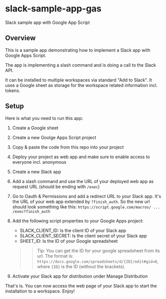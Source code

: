 # slack-sample-app-gas

Slack sample app with Google App Script

## Overview

This is a sample app demonstrating how to implement a Slack app with Google Apps Script.
 
The app is implementing a slash command and is doing a call to the Slack API.
 
It can be installed to multiple workspaces via standard "Add to Slack". It uses a Google sheet as storage for the workspace related information incl. tokens.
 
 ## Setup
 
Here is what you need to run this app:
 
1. Create a Google sheet
 
2. Create a new Goolge Apps Script project
 
3. Copy & paste the code from this repo into your project
 
4. Deploy your project as web app and make sure to enable access to everyone incl. anonymous

5. Create a new Slack app
 
6. Add a slash command and use the URL of your deployed web app as request URL (should be ending with `/exec`)
 
7. Go to Oauth & Permissions and add a redirect URL to your Slack app. It's the URL of your web app extended by `?finish_auth`.
    So the new url should look something like this:
    `https://script.google.com/macros/ ... /exec?finish_auth`
 
8. Add the following script properties to your Google Apps project:
    - SLACK_CLIENT_ID: Is the client ID of your Slack app
    - SLACK_CLIENT_SECRET: Is the client secret of your Slack app
    - SHEET_ID: Is the ID of your Google spreadsheet
   
    >> Tip: You can get the ID for your google spreadsheet from its url. The format is: `https://docs.google.com/spreadsheets/d/{ID}/edit#gid=0`, where `{ID}` is the ID (without the brackets).
   
9. Activate your Slack app for distribution under Manage Distribution
   
  
That's is. You can now access the web page of your Slack app to start the installation to a workspace. Enjoy!
  
